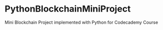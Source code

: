 # PythonBlockchainMiniProject
Mini Blockchain Project implemented with Python for Codecademy Course

